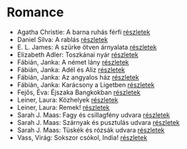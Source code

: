 # Romance

- Agatha Christie: A barna ruhás férfi [részletek](_details/%7Bopf.creator%7D.md#id_1745)
- Daniel Silva: A rablás [részletek](_details/%7Bopf.creator%7D.md#id_957)
- E. L. James: A szürke ötven árnyalata [részletek](_details/%7Bopf.creator%7D.md#id_466)
- Elizabeth Adler: Toszkánai nyár [részletek](_details/%7Bopf.creator%7D.md#id_1211)
- Fábián, Janka: A német lány [részletek](_details/%7Bopf.creator%7D.md#id_645)
- Fábián, Janka: Adél és Aliz [részletek](_details/%7Bopf.creator%7D.md#id_633)
- Fábián, Janka: Az angyalos ház [részletek](_details/%7Bopf.creator%7D.md#id_594)
- Fábián, Janka: Karácsony a Ligetben [részletek](_details/%7Bopf.creator%7D.md#id_643)
- Fejős, Éva: Éjszaka Bangkokban [részletek](_details/%7Bopf.creator%7D.md#id_773)
- Leiner, Laura: Közhelyek [részletek](_details/%7Bopf.creator%7D.md#id_1481)
- Leiner, Laura: Remek! [részletek](_details/%7Bopf.creator%7D.md#id_1502)
- Sarah J. Maas: Fagy és csillagfény udvara [részletek](_details/%7Bopf.creator%7D.md#id_1696)
- Sarah J. Maas: Szárnyak és pusztulás udvara [részletek](_details/%7Bopf.creator%7D.md#id_1700)
- Sarah J. Maas: Tüskék és rózsák udvara [részletek](_details/%7Bopf.creator%7D.md#id_1698)
- Vass, Virág: Sokszor csókol, India! [részletek](_details/%7Bopf.creator%7D.md#id_309)